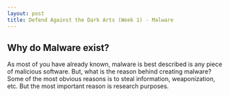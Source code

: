 ```yaml
---
layout: post
title: Defend Against the Dark Arts (Week 1) - Malware
---
```


## Why do Malware exist?
As most of you have already known, malware is best described is any piece of malicious software.
But, what is the reason behind creating malware?
Some of the most obvious reasons is to steal information, weaponization, etc.
But the most important reason is research purposes.
